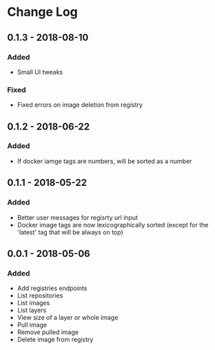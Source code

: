 # Change Log

## 0.1.3 - 2018-08-10

### Added
- Small UI tweaks

### Fixed
- Fixed errors on image deletion from registry

## 0.1.2 - 2018-06-22

### Added
- If docker iamge tags are numbers, will be sorted as a number

## 0.1.1 - 2018-05-22

### Added

- Better user messages for regisrty url input
- Docker image tags are now lexicographically sorted (except for the 'latest' tag that will be always on top)

## 0.0.1 - 2018-05-06

### Added

- Add registries endpoints
- List repositories
- List images
- List layers
- View size of a layer or whole image
- Pull image
- Remove pulled image
- Delete image from registry